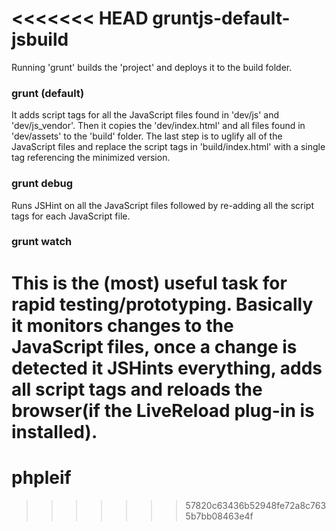 <<<<<<< HEAD
gruntjs-default-jsbuild
=======================

Running 'grunt' builds the 'project' and deploys it to the build folder.

### grunt (default)
It adds script tags for all the JavaScript files found in 'dev/js' and 'dev/js_vendor'. Then it copies the 'dev/index.html' and all files found in 'dev/assets' to the 'build' folder. The last step is to uglify all of the JavaScript files and replace the script tags in 'build/index.html' with a single tag referencing the minimized version.

### grunt debug
Runs JSHint on all the JavaScript files followed by re-adding all the script tags for each JavaScript file.

### grunt watch
This is the (most) useful task for rapid testing/prototyping. Basically it monitors changes to the JavaScript files, once a change is detected it JSHints everything, adds all script tags and reloads the browser(if the LiveReload plug-in is installed).
=======
# phpleif
>>>>>>> 57820c63436b52948fe72a8c7635b7bb08463e4f
